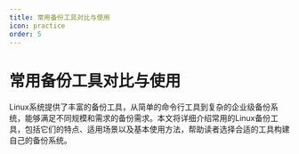 ```yaml
---
title: 常用备份工具对比与使用
icon: practice
order: 5
---
```


# 常用备份工具对比与使用

Linux系统提供了丰富的备份工具，从简单的命令行工具到复杂的企业级备份系统，能够满足不同规模和需求的备份需求。本文将详细介绍常用的Linux备份工具，包括它们的特点、适用场景以及基本使用方法，帮助读者选择合适的工具构建自己的备份系统。

